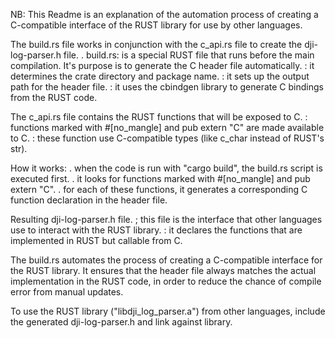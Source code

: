 NB: This Readme is an explanation of the automation process of creating a C-compatible interface of the RUST library for use by other languages.

The build.rs file works in conjunction with the c_api.rs file to create the dji-log-parser.h file. 
    . build.rs: is a special RUST file that runs before the main compilation. It's purpose is to generate the C header file automatically.
                : it determines the crate directory and package name.
                : it sets up the output path for the header file. 
                : it uses the cbindgen library to generate C bindings from the RUST code.

The c_api.rs file contains the RUST functions that will be exposed to C.
                : functions marked with #[no_mangle] and pub extern "C" are made available to C.
                : these function use C-compatible types (like c_char instead of RUST's str).


How it works:
    . when the code is run with "cargo build", the build.rs script is executed first.
    . it looks for functions marked with #[no_mangle] and pub extern "C".
    . for each of these functions, it generates a corresponding C function declaration in the header file.

Resulting dji-log-parser.h file.
                ; this file is the interface that other languages use to interact with the RUST library.
                : it declares the functions that are implemented in RUST but callable from C.


The build.rs automates the process of creating a C-compatible interface for the RUST library. It ensures that the header
file always matches the actual implementation in the RUST code, in order to reduce the chance of compile error from manual 
updates.

To use the RUST library ("libdji_log_parser.a") from other languages, include the generated dji-log-parser.h and link against library. 